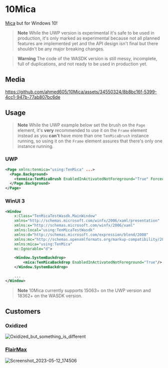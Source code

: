 # 10Mica
[Mica](https://learn.microsoft.com/en-us/windows/apps/design/style/mica) but for Windows 10!

> **Note**
> While the UWP version is experimental it's safe to be used in production, it's only marked as experimental because not all planned features are implemented yet and the API design isn't final but there shouldn't be any major breaking changes.

> **Warning**
> The code of the WASDK version is still messy, incomplete, full of duplications, and not ready to be used in production yet.

## Media
https://github.com/ahmed605/10Mica/assets/34550324/8b8bc16f-5399-4cc1-947b-77ab807bc6de

## Usage

> **Note**
> While the UWP example below set the brush on the `Page` element, it's **very** recommended to use it on the `Frame` element instead as you **can't** have more than one `TenMicaBrush` instance running, so using it on the `Frame` element assures that there's only one instance running. 

### UWP

```xml
<Page xmlns:tenmica="using:TenMica" ...>
  <Page.Background>
    <tenmica:TenMicaBrush EnabledInActivatedNotForeground="True" ForcedTheme="Dark"/>
  </Page.Background>
</Page>
```

### WinUI 3

```xml
<Window
    x:Class="TenMicaTestWasdk.MainWindow"
    xmlns="http://schemas.microsoft.com/winfx/2006/xaml/presentation"
    xmlns:x="http://schemas.microsoft.com/winfx/2006/xaml"
    xmlns:local="using:TenMicaTestWasdk"
    xmlns:d="http://schemas.microsoft.com/expression/blend/2008"
    xmlns:mc="http://schemas.openxmlformats.org/markup-compatibility/2006"
    xmlns:mica="using:TenMica"
    mc:Ignorable="d">

    <Window.SystemBackdrop>
        <mica:TenMicaBackdrop EnabledInActivatedNotForeground="True"/>
    </Window.SystemBackdrop>

    ...
</Window>
```


> **Note**
> 10Mica currently supports 15063+ on the UWP version and 18362+ on the WASDK version.

## Customers

### Oxidized

![Oxidized_but_something_is_different](https://github.com/ahmed605/10Mica/assets/34550324/95aca844-44eb-4c0f-b0e4-f2738a084053)


### [FlairMax](https://www.microsoft.com/store/apps/9PDZVJ34ZTXG)

![Screenshot_2023-05-12_174506](https://github.com/ahmed605/10Mica/assets/34550324/c9803ed6-cf81-4101-bec1-470ea2c0f906)
